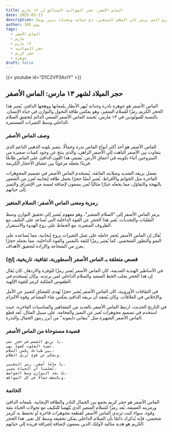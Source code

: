 ```yaml
---
title: الماس الأصفر، حجر المواليد المتألق لـ ١٣ مارس
date: 2025-03-13
description: اشعر بأهمية الماس الأصفر، حجر المواليد لـ ١٣ مارس الذي يرمز إلى السلام المتغير. دع جماله ومعناه ينير يومك.
author: 365 يوم
tags:
  - الماس الأصفر
  - مارس
  - ١٣ مارس
  - حجر المواليد
  - حجر كريم
  - جوهرة
draft: false
---
```


{{< youtube id="D1C2VP3AcIY" >}}

## حجر الميلاد لشهر ١٣ مارس: الماس الأصفر

الماس الأصفر هو جوهرة نادرة وجذابة تُبهر الأنظار بلمعانها ووهجها الدافئ. يُعتبر هذا الحجر الكريم رمزًا للسلام المتغير، وهو يعكس طاقة التحول والتوازن في حياة الإنسان. بالنسبة للمولودين في ١٣ مارس، يُجسد الماس الأصفر السعي الدائم لتحقيق السلام الداخلي وسط التغيرات المستمرة.

### وصف الماس الأصفر

الماس الأصفر هو أحد أكثر أنواع الماس ندرة وجمالًا. يتميز بلونه الذهبي الناعم الذي يتفاوت بين الأصفر الباهت إلى الأصفر الزاهي، والذي ينتج عن وجود كميات صغيرة من النيتروجين أثناء تكوينه في أعماق الأرض. يُضفي هذا اللون الدافئ على الماس طابعًا فريدًا يجعله مرغوبًا بين عشاق الأحجار الكريمة.

بفضل بريقه الشديد وصلابته الفائقة، يُستخدم الماس الأصفر في تصميم المجوهرات الفاخرة مثل الخواتم والأقراط. يُعتبر أيضًا حجرًا يحمل طاقة إيجابية تُعزز من الشعور بالبهجة والتفاؤل، مما يجعله خيارًا مثاليًا لمن يسعون لإضافة لمسة من الإشراق والتميز إلى حياتهم.

### رمزية ومعنى الماس الأصفر: السلام المتغير

يرمز الماس الأصفر إلى "السلام المتغير"، وهو مفهوم يُشير إلى تحقيق التوازن وسط التقلبات والتحديات. يُعبر هذا الحجر عن القوة الداخلية التي تُساعد على التكيف مع الظروف المتغيرة، مع الحفاظ على روح الهدوء والاستقرار.

يُقال إن الماس الأصفر يُحفز حامله على تقبل التغيرات بروح إيجابية، مما يُساعده على النمو والتطور الشخصي. كما يُعتبر رمزًا للثقة بالنفس والقوة الداخلية، مما يجعله حجرًا يعزز من الشجاعة والإرادة لتحقيق الأهداف.

### قصص متعلقة بـ الماس الأصفر (أسطورية، ثقافية، تاريخية، إلخ)

في الأساطير الهندية القديمة، كان الماس الأصفر يُعتبر رمزًا للوفرة والازدهار. كان يُقال إن هذا الحجر يجلب الحظ السعيد والسلام الداخلي لمن يرتديه. وكان يُستخدم في الطقوس الملكية كرمز للقوة الإلهية.

في الثقافات الأوروبية، كان الماس الأصفر يُعتبر حجرًا يُهدى للعشاق كتعبير عن الأمل والإخلاص في العلاقات. وكان يُعتقد أن بريقه الدافئ يعكس نقاء المشاعر وقوة الالتزام.

في التاريخ الحديث، ارتبط الماس الأصفر بالعديد من المشاهير والمناسبات الفاخرة، حيث استخدم في تصميم مجوهرات تُعبر عن التميز والفخامة. على سبيل المثال، تُعد قطع الماس الأصفر الشهيرة مثل "تيفاني دايموند" من أبرز رموز الجمال والندرة.

### قصيدة مستوحاة من الماس الأصفر

```
يا بريق الشمس في حجرٍ نقي،
تُضيء القلوب كضوءٍ بهي.
بين طياتك يكمن السلام،
ويحكي عن قوةٍ تُزيل الظلام.

يا ماسًا أصفر، رمز التغيير،
تُعلمنا أن الحياة مسير.
بك نجد التوازن وسط العواصف،
ونكتشف جمالًا في كل المواقف.
```

### الخاتمة

الماس الأصفر هو حجر كريم يجمع بين الجمال النادر والطاقة الإيجابية. بلمعانه الدافئ ورمزيته العميقة، يُعد رمزًا للسلام المتغير الذي يُلهمنا للتكيف مع تحولات الحياة بثقة وقوة. سواء كنت ترتدي الماس الأصفر كقطعة مجوهرات فاخرة أو تحتفظ به كرمز شخصي، فإنه يُذكرك دائمًا بأن السلام الداخلي يمكن تحقيقه وسط كل تغير. هذا الحجر الكريم هو هدية مثالية لأولئك الذين يسعون لإضافة إشراقة فريدة إلى حياتهم.